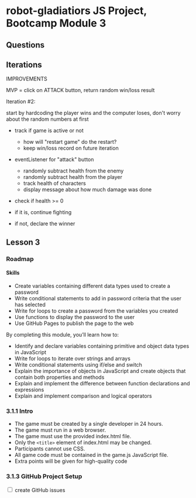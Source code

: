 # robot-gladiatiors JS Project, Bootcamp Module 3

## Questions

## Iterations

IMPROVEMENTS

MVP = click on ATTACK button, return random win/loss result

Iteration #2:

start by hardcoding the player wins and the computer loses, don't worry about the random numbers at first

-   track if game is active or not
    -   how will "restart game" do the restart?
    -   keep win/loss record on future iteration
-   eventListener for "attack" button

    -   randomly subtract health from the enemy
    -   randomly subtract health from the player
    -   track health of characters
    -   display message about how much damage was done

-   check if health >= 0
-   if it is, continue fighting
-   if not, declare the winner

## Lesson 3

### Roadmap

#### Skills

-   Create variables containing different data types used to create a password
-   Write conditional statements to add in password criteria that the user has selected
-   Write for loops to create a password from the variables you created
-   Use functions to display the password to the user
-   Use GitHub Pages to publish the page to the web

By completing this module, you’ll learn how to:

-   Identify and declare variables containing primitive and object data types in JavaScript
-   Write for loops to iterate over strings and arrays
-   Write conditional statements using if/else and switch
-   Explain the importance of objects in JavaScript and create objects that contain both properties and methods
-   Explain and implement the difference between function declarations and expressions
-   Explain and implement comparison and logical operators

### 3.1.1 Intro

-   The game must be created by a single developer in 24 hours.
-   The game must run in a web browser.
-   The game must use the provided index.html file.
-   Only the `<title>` element of index.html may be changed.
-   Participants cannot use CSS.
-   All game code must be contained in the game.js JavaScript file.
-   Extra points will be given for high-quality code

### 3.1.3 GitHub Project Setup

<input type="checkbox"> create GitHub issues
